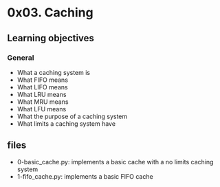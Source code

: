 # 0x03. Caching


## Learning objectives 

### General
* What a caching system is
* What FIFO means
* What LIFO means
* What LRU means
* What MRU means
* What LFU means
* What the purpose of a caching system
* What limits a caching system have

## files 
* 0-basic_cache.py: implements a basic cache with a no limits caching system
* 1-fifo_cache.py: implements a basic FIFO cache
